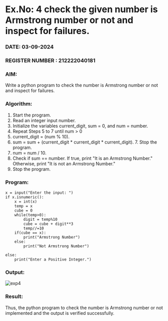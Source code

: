 # Ex.No: 4 check the given number is Armstrong number or not and inspect for failures.
### DATE:  03-09-2024                                                                          
### REGISTER NUMBER : 212222040181
### AIM: 
Write a python program to check the number is Armstrong number or not and inspect for failures.

### Algorithm:
1.  Start the program.
2.	Read an integer input number.
3.	Initialize the variables current_digit, sum = 0, and num = number.
4.	Repeat Steps 5 to 7 until num > 0
5.	current_digit = (num % 10).
6.	sum = sum + (current_digit * current_digit * current_digit). 7. Stop the program.
7.	num = num / 10.
8.	Check if sum == number. If true, print "It is an Armstrong Number." Otherwise, print "It is not an Armstrong Number."
9.	Stop the program.

### Program:

```
x = input("Enter the input: ")
if x.isnumeric(): 
    x = int(x) 
    temp = x 
    cube = 0 
    while(temp>0): 
        digit = temp%10 
        cube = cube + digit**3
        temp//=10 
    if(cube == x): 
        print("Armstrong Number") 
    else: 
        print("Not Armstrong Number")
        
else: 
    print("Enter a Positive Integer.")

```











### Output:

![exp4](https://github.com/user-attachments/assets/8d562289-779a-4fed-9e0e-d34a8a739bc4)



### Result:
Thus, the python program to check the number is Armstrong number or not implemented and the output is verified successfully.

